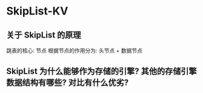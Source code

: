 # SkipList-KV

## 关于 SkipList 的原理

跳表的核心: 节点
根据节点的作用分为: 头节点 + 数据节点


## SkipList 为什么能够作为存储的引擎? 其他的存储引擎数据结构有哪些? 对比有什么优劣? 